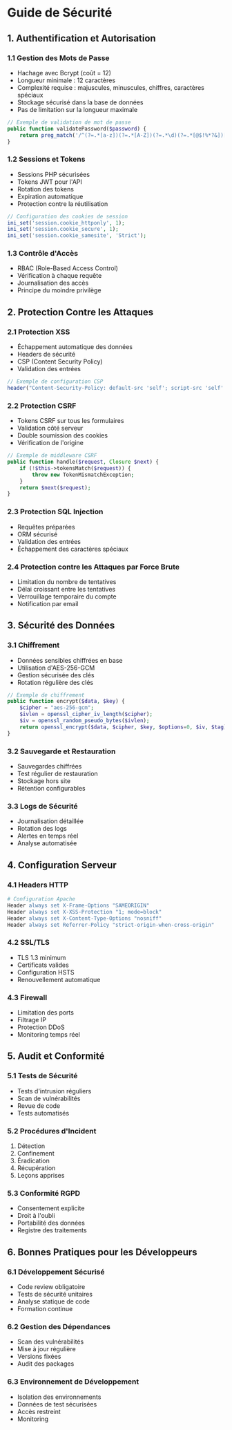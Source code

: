 # Guide de Sécurité

## 1. Authentification et Autorisation

### 1.1 Gestion des Mots de Passe
- Hachage avec Bcrypt (coût = 12)
- Longueur minimale : 12 caractères
- Complexité requise : majuscules, minuscules, chiffres, caractères spéciaux
- Stockage sécurisé dans la base de données
- Pas de limitation sur la longueur maximale

```php
// Exemple de validation de mot de passe
public function validatePassword($password) {
    return preg_match('/^(?=.*[a-z])(?=.*[A-Z])(?=.*\d)(?=.*[@$!%*?&])[A-Za-z\d@$!%*?&]{12,}$/', $password);
}
```

### 1.2 Sessions et Tokens
- Sessions PHP sécurisées
- Tokens JWT pour l'API
- Rotation des tokens
- Expiration automatique
- Protection contre la réutilisation

```php
// Configuration des cookies de session
ini_set('session.cookie_httponly', 1);
ini_set('session.cookie_secure', 1);
ini_set('session.cookie_samesite', 'Strict');
```

### 1.3 Contrôle d'Accès
- RBAC (Role-Based Access Control)
- Vérification à chaque requête
- Journalisation des accès
- Principe du moindre privilège

## 2. Protection Contre les Attaques

### 2.1 Protection XSS
- Échappement automatique des données
- Headers de sécurité
- CSP (Content Security Policy)
- Validation des entrées

```php
// Exemple de configuration CSP
header("Content-Security-Policy: default-src 'self'; script-src 'self' 'unsafe-inline' 'unsafe-eval'; style-src 'self' 'unsafe-inline';");
```

### 2.2 Protection CSRF
- Tokens CSRF sur tous les formulaires
- Validation côté serveur
- Double soumission des cookies
- Vérification de l'origine

```php
// Exemple de middleware CSRF
public function handle($request, Closure $next) {
    if (!$this->tokensMatch($request)) {
        throw new TokenMismatchException;
    }
    return $next($request);
}
```

### 2.3 Protection SQL Injection
- Requêtes préparées
- ORM sécurisé
- Validation des entrées
- Échappement des caractères spéciaux

### 2.4 Protection contre les Attaques par Force Brute
- Limitation du nombre de tentatives
- Délai croissant entre les tentatives
- Verrouillage temporaire du compte
- Notification par email

## 3. Sécurité des Données

### 3.1 Chiffrement
- Données sensibles chiffrées en base
- Utilisation d'AES-256-GCM
- Gestion sécurisée des clés
- Rotation régulière des clés

```php
// Exemple de chiffrement
public function encrypt($data, $key) {
    $cipher = "aes-256-gcm";
    $ivlen = openssl_cipher_iv_length($cipher);
    $iv = openssl_random_pseudo_bytes($ivlen);
    return openssl_encrypt($data, $cipher, $key, $options=0, $iv, $tag);
}
```

### 3.2 Sauvegarde et Restauration
- Sauvegardes chiffrées
- Test régulier de restauration
- Stockage hors site
- Rétention configurables

### 3.3 Logs de Sécurité
- Journalisation détaillée
- Rotation des logs
- Alertes en temps réel
- Analyse automatisée

## 4. Configuration Serveur

### 4.1 Headers HTTP
```apache
# Configuration Apache
Header always set X-Frame-Options "SAMEORIGIN"
Header always set X-XSS-Protection "1; mode=block"
Header always set X-Content-Type-Options "nosniff"
Header always set Referrer-Policy "strict-origin-when-cross-origin"
```

### 4.2 SSL/TLS
- TLS 1.3 minimum
- Certificats valides
- Configuration HSTS
- Renouvellement automatique

### 4.3 Firewall
- Limitation des ports
- Filtrage IP
- Protection DDoS
- Monitoring temps réel

## 5. Audit et Conformité

### 5.1 Tests de Sécurité
- Tests d'intrusion réguliers
- Scan de vulnérabilités
- Revue de code
- Tests automatisés

### 5.2 Procédures d'Incident
1. Détection
2. Confinement
3. Éradication
4. Récupération
5. Leçons apprises

### 5.3 Conformité RGPD
- Consentement explicite
- Droit à l'oubli
- Portabilité des données
- Registre des traitements

## 6. Bonnes Pratiques pour les Développeurs

### 6.1 Développement Sécurisé
- Code review obligatoire
- Tests de sécurité unitaires
- Analyse statique de code
- Formation continue

### 6.2 Gestion des Dépendances
- Scan des vulnérabilités
- Mise à jour régulière
- Versions fixées
- Audit des packages

### 6.3 Environnement de Développement
- Isolation des environnements
- Données de test sécurisées
- Accès restreint
- Monitoring
